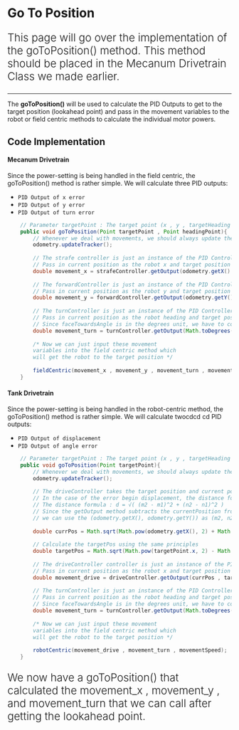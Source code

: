 
# Go To Position

<p style = "font-weight : 300; font-size : 24px;">
This page will go over the implementation of the goToPosition() method. This method should be placed in the Mecanum Drivetrain Class we made earlier.
</p>

---

The <b>goToPosition()</b> will be used to calculate the PID Outputs to get to the target position (lookahead point) and pass in the movement variables to the robot or field centric methods to calculate the individual motor powers.

## Code Implementation

<!-- tabs:start -->

#### **Mecanum Drivetrain**

Since the power-setting is being handled in the field centric, the goToPosition() method is rather simple. We will calculate three PID outputs:
- `PID Output of x error`
- `PID Output of y error`
- `PID Output of turn error`


```java 
    // Parameter targetPoint : The target point (x , y , targetHeading , movementSpeed , lookaheadDistance)
    public void goToPosition(Point targetPoint , Point headingPoint){
        // Whenever we deal with movements, we should always update the position tracker first
        odometry.updateTracker();
        
        // The strafe controller is just an instance of the PID Controller class for strafing
        // Pass in current position as the robot x and target position as the targetPoint.x
        double movement_x = strafeController.getOutput(odometry.getX() , targetPoint.x);
        
        // The forwardController is just an instance of the PID Controller class for moving in the y direction
        // Pass in current position as the robot y and target position as the targetPoint.y
        double movement_y = forwardController.getOutput(odometry.getY() , targetPoint.y);
        
        // The turnController is just an instance of the PID Controller class for moving in the y direction
        // Pass in current position as the robot heading and target position as the headingPoint.faceTowardsAngle
        // Since faceTowardsAngle is in the degrees unit, we have to convert heading to degrees
        double movement_turn = turnController.getOutput(Math.toDegrees(odometry.getHeading()) , headingPoint.faceTowardsAngle);
        
        /* Now we can just input these movement 
        variables into the field centric method which 
        will get the robot to the target position */
        
        fieldCentric(movement_x , movement_y , movement_turn , movementSpeed);
    }
```

#### **Tank Drivetrain**

Since the power-setting is being handled in the robot-centric method, the goToPosition() method is rather simple. We will calculate twocdcd cd PID outputs:
- `PID Output of displacement`
- `PID Output of angle error`

```java 
    // Parameter targetPoint : The target point (x , y , targetHeading , movementSpeed , lookaheadDistance)
    public void goToPosition(Point targetPoint){
        // Whenever we deal with movements, we should always update the position tracker first
        odometry.updateTracker();
        
        // The driveController takes the target position and current position as inputs
        // In the case of the error begin displacement, the distance formula can be used to calculate the error
        // The distance formula : d = √( (m2 - m1)^2 + (n2 - n1)^2 )
        // Since the getOutput method subtracts the currentPosition from the targetPosition to calculate error, we can use the distance formula equation with 
        // we can use the (odometry.getX(), odometry.getY()) as (m2, n2) and (0, 0) as (m1, n1) to calculate the current state of the system.
        
        double currPos = Math.sqrt(Math.pow(odometry.getX(), 2) + Math.pow(odometry.getY(), 2));
        
        // Calculate the targetPos using the same principles
        double targetPos = Math.sqrt(Math.pow(targetPoint.x, 2) - Math.pow(targetPoint.y,2));
        
        // The driveController controller is just an instance of the PID Controller class for displacement
        // Pass in current position as the robot x and target position as the targetPoint.x
        double movement_drive = driveController.getOutput(currPos , targetPos);
        
        // The turnController is just an instance of the PID Controller class for moving in the y direction
        // Pass in current position as the robot heading and target position as the headingPoint.faceTowardsAngle
        // Since faceTowardsAngle is in the degrees unit, we have to convert heading to degrees
        double movement_turn = turnController.getOutput(Math.toDegrees(odometry.getHeading()) , targetPoint.faceTowardsAngle);
        
        /* Now we can just input these movement 
        variables into the field centric method which 
        will get the robot to the target position */
        
        robotCentric(movement_drive , movement_turn , movementSpeed);
    }
```


<!-- tabs:end -->



<p style = "font-weight : 300; font-size : 24px;">
We now have a goToPosition() that calculated the movement_x , movement_y , and movement_turn that we can call after getting the lookahead point.
</p>